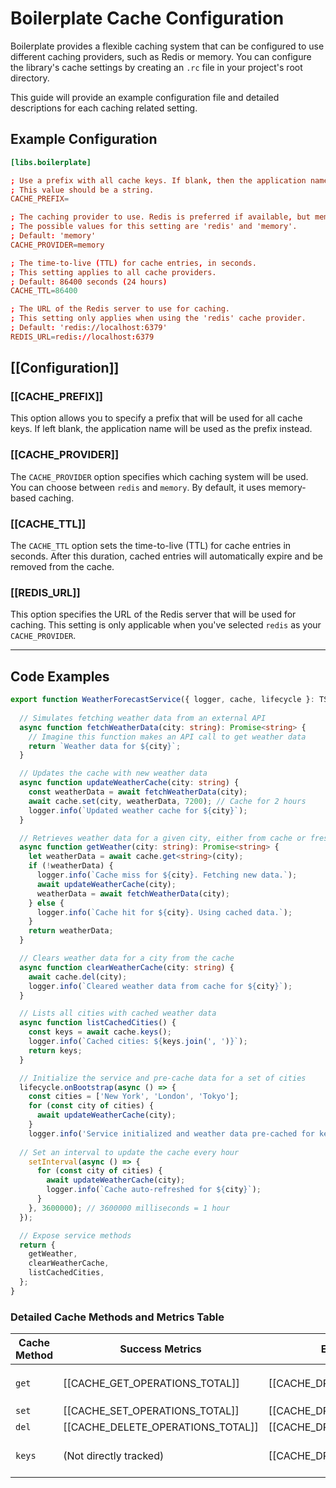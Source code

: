 
# Boilerplate Cache Configuration

Boilerplate provides a flexible caching system that can be configured to use different caching providers, such as Redis or memory. You can configure the library's cache settings by creating an `.rc` file in your project's root directory.

This guide will provide an example configuration file and detailed descriptions for each caching related setting.

## Example Configuration

```rc
[libs.boilerplate]

; Use a prefix with all cache keys. If blank, then the application name is used.
; This value should be a string.
CACHE_PREFIX=

; The caching provider to use. Redis is preferred if available, but memory can also be used.
; The possible values for this setting are 'redis' and 'memory'.
; Default: 'memory'
CACHE_PROVIDER=memory

; The time-to-live (TTL) for cache entries, in seconds.
; This setting applies to all cache providers.
; Default: 86400 seconds (24 hours)
CACHE_TTL=86400

; The URL of the Redis server to use for caching. 
; This setting only applies when using the 'redis' cache provider. 
; Default: 'redis://localhost:6379'
REDIS_URL=redis://localhost:6379

```

## [[Configuration]]

### [[CACHE_PREFIX]]

This option allows you to specify a prefix that will be used for all cache keys. If left blank, the application name will be used as the prefix instead.

### [[CACHE_PROVIDER]]

The `CACHE_PROVIDER` option specifies which caching system will be used. You can choose between `redis` and `memory`. By default, it uses memory-based caching.

### [[CACHE_TTL]]

The `CACHE_TTL` option sets the time-to-live (TTL) for cache entries in seconds. After this duration, cached entries will automatically expire and be removed from the cache.

### [[REDIS_URL]]

This option specifies the URL of the Redis server that will be used for caching. This setting is only applicable when you've selected `redis` as your `CACHE_PROVIDER`.

----

## Code Examples

```typescript
export function WeatherForecastService({ logger, cache, lifecycle }: TServiceParams) {
  
  // Simulates fetching weather data from an external API
  async function fetchWeatherData(city: string): Promise<string> {
    // Imagine this function makes an API call to get weather data
    return `Weather data for ${city}`;
  }

  // Updates the cache with new weather data
  async function updateWeatherCache(city: string) {
    const weatherData = await fetchWeatherData(city);
    await cache.set(city, weatherData, 7200); // Cache for 2 hours
    logger.info(`Updated weather cache for ${city}`);
  }

  // Retrieves weather data for a given city, either from cache or fresh from API
  async function getWeather(city: string): Promise<string> {
    let weatherData = await cache.get<string>(city);
    if (!weatherData) {
      logger.info(`Cache miss for ${city}. Fetching new data.`);
      await updateWeatherCache(city);
      weatherData = await fetchWeatherData(city);
    } else {
      logger.info(`Cache hit for ${city}. Using cached data.`);
    }
    return weatherData;
  }

  // Clears weather data for a city from the cache
  async function clearWeatherCache(city: string) {
    await cache.del(city);
    logger.info(`Cleared weather data from cache for ${city}`);
  }

  // Lists all cities with cached weather data
  async function listCachedCities() {
    const keys = await cache.keys();
    logger.info(`Cached cities: ${keys.join(', ')}`);
    return keys;
  }

  // Initialize the service and pre-cache data for a set of cities
  lifecycle.onBootstrap(async () => {
    const cities = ['New York', 'London', 'Tokyo'];
    for (const city of cities) {
      await updateWeatherCache(city);
    }
    logger.info('Service initialized and weather data pre-cached for key cities.');
    
  // Set an interval to update the cache every hour
    setInterval(async () => {
      for (const city of cities) {
        await updateWeatherCache(city);
        logger.info(`Cache auto-refreshed for ${city}`);
      }
    }, 3600000); // 3600000 milliseconds = 1 hour
  });

  // Expose service methods
  return {
    getWeather,
    clearWeatherCache,
    listCachedCities,
  };
}
```


### Detailed Cache Methods and Metrics Table

| Cache Method  | Success Metrics                             | Error Metrics                     | Labels/Tags                                      |
|---------------|---------------------------------------------|-----------------------------------|--------------------------------------------------|
| `get`         | [[CACHE_GET_OPERATIONS_TOTAL]]                | [[CACHE_DRIVER_ERROR_COUNT]]        | `hit_miss` (hit/miss), `key`, `prefix`           |
| `set`         | [[CACHE_SET_OPERATIONS_TOTAL]]                | [[CACHE_DRIVER_ERROR_COUNT]]        | `key`, `prefix`                                  |
| `del`         | [[CACHE_DELETE_OPERATIONS_TOTAL]]             | [[CACHE_DRIVER_ERROR_COUNT]]        | `key`, `prefix`                                  |
| `keys`        | (Not directly tracked)                      | [[CACHE_DRIVER_ERROR_COUNT]]        | (No specific labels for success)                 |

